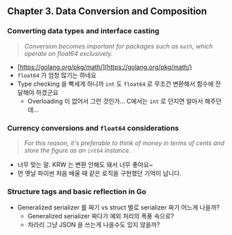 ## Chapter 3. Data Conversion and Composition

### Converting data types and interface casting

> *Conversion becomes important for packages such as* `math`*, which operate on float64 exclusively.*

- [https://golang.org/pkg/math/](https://golang.org/pkg/math/)
- `float64` 가 엄청 많기는 하네요
- Type checking 을 빡세게 하니까 `int` 도 `float64` 로 무조건 변환해서 함수에 전달해야 하겠군요
    - Overloading 이 없어서 그런 것인가... C에서는 `int` 로 던지면 알아서 해주던데...

### Currency conversions and `float64` considerations

> *For this reason, it's preferable to think of money in terms of cents and
store the figure as an* `int64` *instance.*

- 너무 맞는 말. KRW 는 변환 안해도 돼서 너무 좋아요~
- 먼 옛날 파이썬 처음 배울 때 같은 로직을 구현했던 기억이 납니다.

### Structure tags and basic reflection in Go

- Generalized serializer 를 짜기 vs struct 별로 serializer 짜기 어느게 나을까?
    - Generalized serializer 짜다가 예외 처리의 폭풍 속으로?
    - 차라리 그냥 JSON 을 쓰는게 나을수도 있지 않을까?
